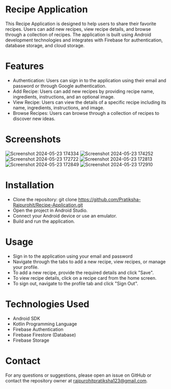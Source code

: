 # Recipe Application
This Recipe Application is designed to help users to share their favorite recipes. Users can add new recipes, view recipe details, and browse through a collection of recipes. The application is built using Android development technologies and integrates with Firebase for authentication, database storage, and cloud storage.

# Features
* Authentication: Users can sign in to the application using their email and password or through Google authentication.
* Add Recipe: Users can add new recipes by providing recipe name, ingredients, instructions, and an optional image.
* View Recipe: Users can view the details of a specific recipe including its name, ingredients, instructions, and image.
* Browse Recipes: Users can browse through a collection of recipes to discover new ideas.
  
# Screenshots
![Screenshot 2024-05-23 174334](https://github.com/Pratiksha-Rajpurohit/RecipeApplication/assets/132194955/3c50de5e-ddb9-436b-9d94-5756188bb9b8)
![Screenshot 2024-05-23 174252](https://github.com/Pratiksha-Rajpurohit/RecipeApplication/assets/132194955/48b1a86b-174a-42fc-b170-f4bb1490472e)
![Screenshot 2024-05-23 172722](https://github.com/Pratiksha-Rajpurohit/RecipeApplication/assets/132194955/72b0dcac-f2d4-49d8-90d1-d565ef230751)
![Screenshot 2024-05-23 172813](https://github.com/Pratiksha-Rajpurohit/RecipeApplication/assets/132194955/a446781e-2e5f-4cc7-beef-5a54da20fb23)
![Screenshot 2024-05-23 172849](https://github.com/Pratiksha-Rajpurohit/RecipeApplication/assets/132194955/d6d15fd1-0f6f-4e7e-a030-ab889363ba6d)
![Screenshot 2024-05-23 172910](https://github.com/Pratiksha-Rajpurohit/RecipeApplication/assets/132194955/7cb8f152-6a7a-43d7-995d-11c8a4c5e935)


# Installation
* Clone the repository: git clone https://github.com/Pratiksha-Rajpurohit/Recipe-Application.git
* Open the project in Android Studio.
* Connect your Android device or use an emulator.
* Build and run the application.
# Usage
* Sign in to the application using your email and password 
* Navigate through the tabs to add a new recipe, view recipes, or manage your profile.
* To add a new recipe, provide the required details and click "Save".
* To view recipe details, click on a recipe card from the home screen.
* To sign out, navigate to the profile tab and click "Sign Out".
  
# Technologies Used
* Android SDK
* Kotlin Programming Language
* Firebase Authentication
* Firebase Firestore (Database)
* Firebase Storage
  

# Contact
For any questions or suggestions, please open an issue on GitHub or contact the repository owner at rajpurohitpratiksha123@gmail.com.
